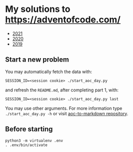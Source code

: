 # My solutions to https://adventofcode.com/

- [2021](./2021/)
- [2020](./2020/)
- [2019](./2019/)

## Start a new problem

You may automatically fetch the data with:
```
SESSION_ID=<session cookie> ./start_aoc_day.py
```

and refresh the `README.md`, after completing part 1, with:
```
SESSION_ID=<session cookie> ./start_aoc_day.py last
```

You may use other arguments. For more information type `./start_aoc_day.py -h` 
or visit [aoc-to-markdown repository](https://github.com/antonio-ramadas/aoc-to-markdown).

## Before starting

```
python3 -m virtualenv .env
. .env/bin/activate
```
